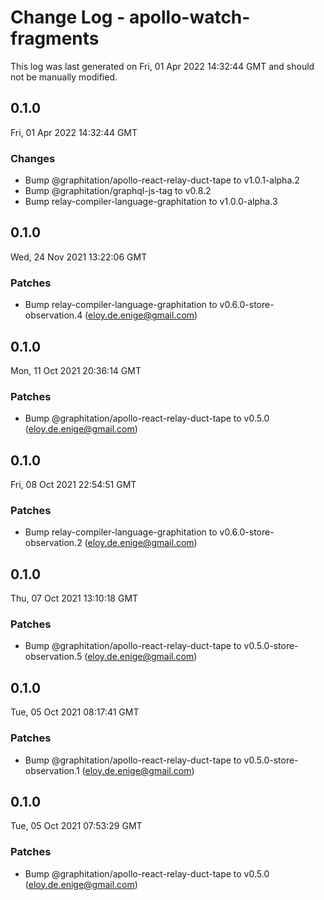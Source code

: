 # Change Log - apollo-watch-fragments

This log was last generated on Fri, 01 Apr 2022 14:32:44 GMT and should not be manually modified.

<!-- Start content -->

## 0.1.0

Fri, 01 Apr 2022 14:32:44 GMT

### Changes

- Bump @graphitation/apollo-react-relay-duct-tape to v1.0.1-alpha.2
- Bump @graphitation/graphql-js-tag to v0.8.2
- Bump relay-compiler-language-graphitation to v1.0.0-alpha.3

## 0.1.0

Wed, 24 Nov 2021 13:22:06 GMT

### Patches

- Bump relay-compiler-language-graphitation to v0.6.0-store-observation.4 (eloy.de.enige@gmail.com)

## 0.1.0

Mon, 11 Oct 2021 20:36:14 GMT

### Patches

- Bump @graphitation/apollo-react-relay-duct-tape to v0.5.0 (eloy.de.enige@gmail.com)

## 0.1.0

Fri, 08 Oct 2021 22:54:51 GMT

### Patches

- Bump relay-compiler-language-graphitation to v0.6.0-store-observation.2 (eloy.de.enige@gmail.com)

## 0.1.0

Thu, 07 Oct 2021 13:10:18 GMT

### Patches

- Bump @graphitation/apollo-react-relay-duct-tape to v0.5.0-store-observation.5 (eloy.de.enige@gmail.com)

## 0.1.0

Tue, 05 Oct 2021 08:17:41 GMT

### Patches

- Bump @graphitation/apollo-react-relay-duct-tape to v0.5.0-store-observation.1 (eloy.de.enige@gmail.com)

## 0.1.0

Tue, 05 Oct 2021 07:53:29 GMT

### Patches

- Bump @graphitation/apollo-react-relay-duct-tape to v0.5.0 (eloy.de.enige@gmail.com)
